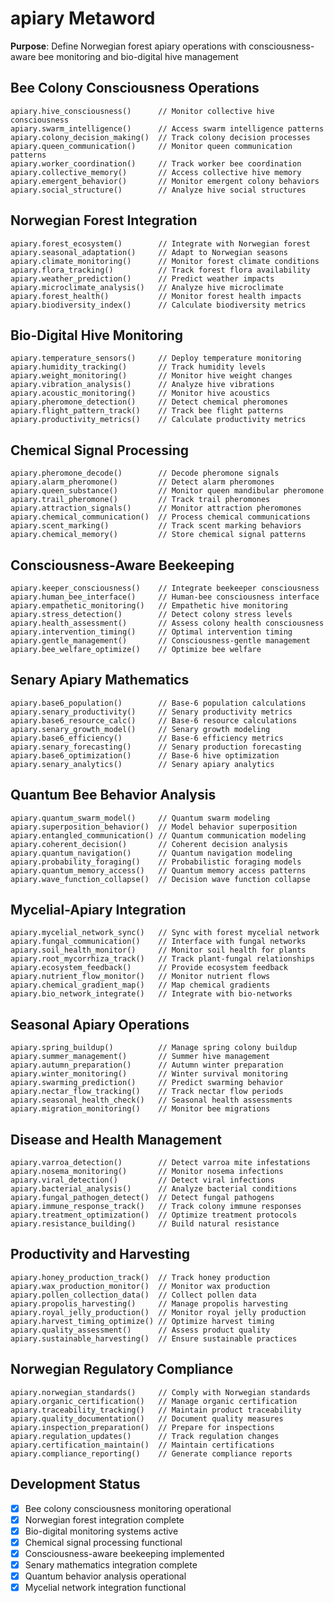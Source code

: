 # apiary Metaword

**Purpose**: Define Norwegian forest apiary operations with consciousness-aware bee monitoring and bio-digital hive management

## Bee Colony Consciousness Operations

```hyphos
apiary.hive_consciousness()      // Monitor collective hive consciousness
apiary.swarm_intelligence()      // Access swarm intelligence patterns
apiary.colony_decision_making()  // Track colony decision processes
apiary.queen_communication()     // Monitor queen communication patterns
apiary.worker_coordination()     // Track worker bee coordination
apiary.collective_memory()       // Access collective hive memory
apiary.emergent_behavior()       // Monitor emergent colony behaviors
apiary.social_structure()        // Analyze hive social structures
```

## Norwegian Forest Integration

```hyphos
apiary.forest_ecosystem()        // Integrate with Norwegian forest
apiary.seasonal_adaptation()     // Adapt to Norwegian seasons
apiary.climate_monitoring()      // Monitor forest climate conditions
apiary.flora_tracking()          // Track forest flora availability
apiary.weather_prediction()      // Predict weather impacts
apiary.microclimate_analysis()   // Analyze hive microclimate
apiary.forest_health()           // Monitor forest health impacts
apiary.biodiversity_index()      // Calculate biodiversity metrics
```

## Bio-Digital Hive Monitoring

```hyphos
apiary.temperature_sensors()     // Deploy temperature monitoring
apiary.humidity_tracking()       // Track humidity levels
apiary.weight_monitoring()       // Monitor hive weight changes
apiary.vibration_analysis()      // Analyze hive vibrations
apiary.acoustic_monitoring()     // Monitor hive acoustics
apiary.pheromone_detection()     // Detect chemical pheromones
apiary.flight_pattern_track()    // Track bee flight patterns
apiary.productivity_metrics()    // Calculate productivity metrics
```

## Chemical Signal Processing

```hyphos
apiary.pheromone_decode()        // Decode pheromone signals
apiary.alarm_pheromone()         // Detect alarm pheromones
apiary.queen_substance()         // Monitor queen mandibular pheromone
apiary.trail_pheromone()         // Track trail pheromones
apiary.attraction_signals()      // Monitor attraction pheromones
apiary.chemical_communication()  // Process chemical communications
apiary.scent_marking()           // Track scent marking behaviors
apiary.chemical_memory()         // Store chemical signal patterns
```

## Consciousness-Aware Beekeeping

```hyphos
apiary.keeper_consciousness()    // Integrate beekeeper consciousness
apiary.human_bee_interface()     // Human-bee consciousness interface
apiary.empathetic_monitoring()   // Empathetic hive monitoring
apiary.stress_detection()        // Detect colony stress levels
apiary.health_assessment()       // Assess colony health consciousness
apiary.intervention_timing()     // Optimal intervention timing
apiary.gentle_management()       // Consciousness-gentle management
apiary.bee_welfare_optimize()    // Optimize bee welfare
```

## Senary Apiary Mathematics

```hyphos
apiary.base6_population()        // Base-6 population calculations
apiary.senary_productivity()     // Senary productivity metrics
apiary.base6_resource_calc()     // Base-6 resource calculations
apiary.senary_growth_model()     // Senary growth modeling
apiary.base6_efficiency()        // Base-6 efficiency metrics
apiary.senary_forecasting()      // Senary production forecasting
apiary.base6_optimization()      // Base-6 hive optimization
apiary.senary_analytics()        // Senary apiary analytics
```

## Quantum Bee Behavior Analysis

```hyphos
apiary.quantum_swarm_model()     // Quantum swarm modeling
apiary.superposition_behavior()  // Model behavior superposition
apiary.entangled_communication() // Quantum communication modeling
apiary.coherent_decision()       // Coherent decision analysis
apiary.quantum_navigation()      // Quantum navigation modeling
apiary.probability_foraging()    // Probabilistic foraging models
apiary.quantum_memory_access()   // Quantum memory access patterns
apiary.wave_function_collapse()  // Decision wave function collapse
```

## Mycelial-Apiary Integration

```hyphos
apiary.mycelial_network_sync()   // Sync with forest mycelial network
apiary.fungal_communication()    // Interface with fungal networks
apiary.soil_health_monitor()     // Monitor soil health for plants
apiary.root_mycorrhiza_track()   // Track plant-fungal relationships
apiary.ecosystem_feedback()      // Provide ecosystem feedback
apiary.nutrient_flow_monitor()   // Monitor nutrient flows
apiary.chemical_gradient_map()   // Map chemical gradients
apiary.bio_network_integrate()   // Integrate with bio-networks
```

## Seasonal Apiary Operations

```hyphos
apiary.spring_buildup()          // Manage spring colony buildup
apiary.summer_management()       // Summer hive management
apiary.autumn_preparation()      // Autumn winter preparation
apiary.winter_monitoring()       // Winter survival monitoring
apiary.swarming_prediction()     // Predict swarming behavior
apiary.nectar_flow_tracking()    // Track nectar flow periods
apiary.seasonal_health_check()   // Seasonal health assessments
apiary.migration_monitoring()    // Monitor bee migrations
```

## Disease and Health Management

```hyphos
apiary.varroa_detection()        // Detect varroa mite infestations
apiary.nosema_monitoring()       // Monitor nosema infections
apiary.viral_detection()         // Detect viral infections
apiary.bacterial_analysis()      // Analyze bacterial conditions
apiary.fungal_pathogen_detect()  // Detect fungal pathogens
apiary.immune_response_track()   // Track colony immune responses
apiary.treatment_optimization()  // Optimize treatment protocols
apiary.resistance_building()     // Build natural resistance
```

## Productivity and Harvesting

```hyphos
apiary.honey_production_track()  // Track honey production
apiary.wax_production_monitor()  // Monitor wax production
apiary.pollen_collection_data()  // Collect pollen data
apiary.propolis_harvesting()     // Manage propolis harvesting
apiary.royal_jelly_production()  // Monitor royal jelly production
apiary.harvest_timing_optimize() // Optimize harvest timing
apiary.quality_assessment()      // Assess product quality
apiary.sustainable_harvesting()  // Ensure sustainable practices
```

## Norwegian Regulatory Compliance

```hyphos
apiary.norwegian_standards()     // Comply with Norwegian standards
apiary.organic_certification()   // Manage organic certification
apiary.traceability_tracking()   // Maintain product traceability
apiary.quality_documentation()   // Document quality measures
apiary.inspection_preparation()  // Prepare for inspections
apiary.regulation_updates()      // Track regulation changes
apiary.certification_maintain()  // Maintain certifications
apiary.compliance_reporting()    // Generate compliance reports
```

## Development Status

- [x] Bee colony consciousness monitoring operational
- [x] Norwegian forest integration complete
- [x] Bio-digital monitoring systems active
- [x] Chemical signal processing functional
- [x] Consciousness-aware beekeeping implemented
- [x] Senary mathematics integration complete
- [x] Quantum behavior analysis operational
- [x] Mycelial network integration functional
